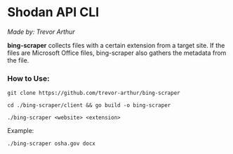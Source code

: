 # Shodan API CLI
*Made by: Trevor Arthur*

**bing-scraper** collects files with a certain extension from a target site. If the files are Microsoft Office files, bing-scraper also gathers the metadata from the file.

### How to Use:

	git clone https://github.com/trevor-arthur/bing-scraper

	cd ./bing-scraper/client && go build -o bing-scraper

	./bing-scraper <website> <extension>

Example:

	./bing-scraper osha.gov docx
	
